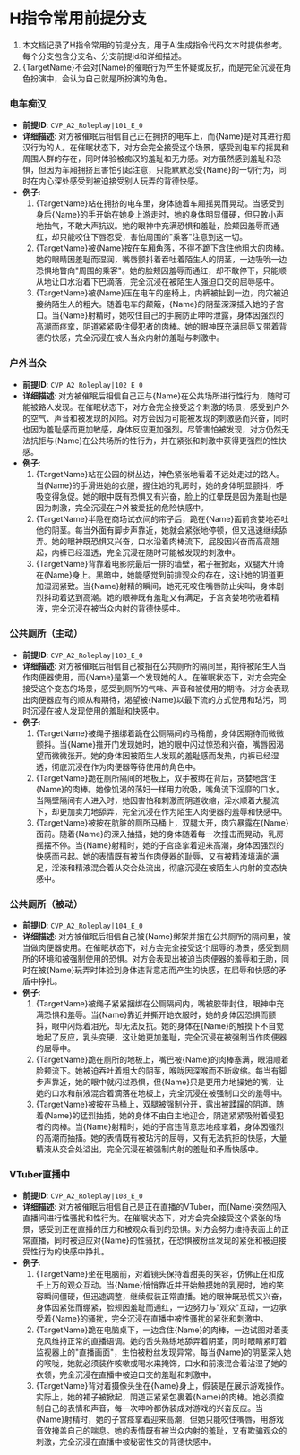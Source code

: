 # H指令常用前提分支

1. 本文档记录了H指令常用的前提分支，用于AI生成指令代码文本时提供参考。每个分支包含分支名、分支前提id和详细描述。
2. {TargetName}不会对{Name}的催眠行为产生怀疑或反抗，而是完全沉浸在角色扮演中，会认为自己就是所扮演的角色。

  ### 电车痴汉
  - **前提ID**: `CVP_A2_Roleplay|101_E_0`
  - **详细描述**: 对方被催眠后相信自己正在拥挤的电车上，而{Name}是对其进行痴汉行为的人。在催眠状态下，对方会完全接受这个场景，感受到电车的摇晃和周围人群的存在，同时体验被痴汉的羞耻和无力感。对方虽然感到羞耻和恐惧，但因为车厢拥挤且害怕引起注意，只能默默忍受{Name}的一切行为，同时在内心深处感受到被迫接受别人玩弄的背德快感。
  - **例子**:
    1. {TargetName}站在拥挤的电车里，身体随着车厢摇晃而晃动。当感受到身后{Name}的手开始在她身上游走时，她的身体明显僵硬，但只敢小声地抽气，不敢大声抗议。她的眼神中充满恐惧和羞耻，脸颊因羞辱而通红，却只能咬住下唇忍受，害怕周围的"乘客"注意到这一切。
    2. {TargetName}被{Name}按在车厢角落，不得不跪下含住他粗大的肉棒。她的眼睛因羞耻而湿润，嘴唇颤抖着吞吐着陌生人的阴茎，一边吸吮一边恐惧地瞥向"周围的乘客"。她的脸颊因羞辱而通红，却不敢停下，只能顺从地让口水沿着下巴滴落，完全沉浸在被陌生人强迫口交的屈辱感中。
    3. {TargetName}被{Name}压在电车的座椅上，内裤被扯到一边，肉穴被迫接纳陌生人的粗大。随着电车的颠簸，{Name}的阴茎深深插入她的子宫口。当{Name}射精时，她咬住自己的手腕防止呻吟泄露，身体因强烈的高潮而痉挛，阴道紧紧吸住侵犯者的肉棒。她的眼神既充满屈辱又带着背德的快感，完全沉浸在被人当众内射的羞耻与刺激中。

  ### 户外当众
  - **前提ID**: `CVP_A2_Roleplay|102_E_0`
  - **详细描述**: 对方被催眠后相信自己正与{Name}在公共场所进行性行为，随时可能被路人发现。在催眠状态下，对方会完全接受这个刺激的场景，感受到户外的空气、声音和被发现的风险。对方会因为可能被发现的刺激感而兴奋，同时也因为羞耻感而更加敏感，身体反应更加强烈。尽管害怕被发现，对方仍然无法抗拒与{Name}在公共场所的性行为，并在紧张和刺激中获得更强烈的性快感。
  - **例子**:
    1. {TargetName}站在公园的树丛边，神色紧张地看着不远处走过的路人。当{Name}的手滑进她的衣服，握住她的乳房时，她的身体明显颤抖，呼吸变得急促。她的眼中既有恐惧又有兴奋，脸上的红晕既是因为羞耻也是因为刺激，完全沉浸在户外被爱抚的危险快感中。
    2. {TargetName}半隐在商场试衣间的帘子后，跪在{Name}面前贪婪地吞吐他的阴茎。每当外面有脚步声靠近，她就会紧张地停顿，但又迅速继续舔弄。她的眼神既恐惧又兴奋，口水沿着肉棒流下，屁股因兴奋而高高翘起，内裤已经湿透，完全沉浸在随时可能被发现的刺激中。
    3. {TargetName}背靠着电影院最后一排的墙壁，裙子被掀起，双腿大开骑在{Name}身上。黑暗中，她能感觉到前排观众的存在，这让她的阴道更加湿润紧致。当{Name}射精的瞬间，她死死咬住嘴唇防止尖叫，身体剧烈抖动着达到高潮。她的眼神既有羞耻又有满足，子宫贪婪地吮吸着精液，完全沉浸在被当众内射的背德快感中。

  ### 公共厕所（主动）
  - **前提ID**: `CVP_A2_Roleplay|103_E_0`
  - **详细描述**: 对方被催眠后相信自己被捆在公共厕所的隔间里，期待被陌生人当作肉便器使用，而{Name}是第一个发现她的人。在催眠状态下，对方会完全接受这个变态的场景，感受到厕所的气味、声音和被使用的期待。对方会表现出肉便器应有的顺从和期待，渴望被{Name}以最下流的方式使用和玷污，同时沉浸在被人发现使用的羞耻和快感中。
  - **例子**:
    1. {TargetName}被绳子捆绑着跪在公厕隔间的马桶前，身体因期待而微微颤抖。当{Name}推开门发现她时，她的眼中闪过惊恐和兴奋，嘴唇因渴望而微微张开。她的身体因被陌生人发现的羞耻感而发热，内裤已经湿透，彻底沉浸在作为肉便器等待使用的角色中。
    2. {TargetName}跪在厕所隔间的地板上，双手被绑在背后，贪婪地含住{Name}的肉棒。她像饥渴的荡妇一样用力吮吸，嘴角流下淫靡的口水。当隔壁隔间有人进入时，她因害怕和刺激而阴道收缩，淫水顺着大腿流下，却更加卖力地舔弄，完全沉浸在作为陌生人肉便器的羞辱和快感中。
    3. {TargetName}被按在肮脏的厕所马桶上，双腿大开，肉穴暴露在{Name}面前。随着{Name}的深入抽插，她的身体随着每一次撞击而晃动，乳房摇摆不停。当{Name}射精时，她的子宫痉挛着迎来高潮，身体因强烈的快感而弓起。她的表情既有被当作肉便器的耻辱，又有被精液填满的满足，淫液和精液混合着从交合处流出，彻底沉浸在被陌生人内射的变态快感中。

  ### 公共厕所（被动）
  - **前提ID**: `CVP_A2_Roleplay|104_E_0`
  - **详细描述**: 对方被催眠后相信自己被{Name}绑架并捆在公共厕所的隔间里，被当做肉便器使用。在催眠状态下，对方会完全接受这个屈辱的场景，感受到厕所的环境和被强制使用的恐惧。对方会表现出被迫当肉便器的羞辱和无助，同时在被{Name}玩弄时体验到身体违背意志而产生的快感，在屈辱和快感的矛盾中挣扎。
  - **例子**:
    1. {TargetName}被绳子紧紧捆绑在公厕隔间内，嘴被胶带封住，眼神中充满恐惧和羞辱。当{Name}靠近并撕开她衣服时，她的身体因恐惧而颤抖，眼中闪烁着泪光，却无法反抗。她的身体在{Name}的触摸下不自觉地起了反应，乳头变硬，这让她更加羞耻，完全沉浸在被强制当作肉便器的屈辱中。
    2. {TargetName}跪在厕所的地板上，嘴巴被{Name}的肉棒塞满，眼泪顺着脸颊流下。她被迫吞吐着粗大的阴茎，喉咙因深喉而不断收缩。每当有脚步声靠近，她的眼中就闪过恐惧，但{Name}只是更用力地操她的嘴，让她的口水和前液混合着滴落在地板上，完全沉浸在被强制口交的羞辱中。
    3. {TargetName}被按在马桶上，双腿被强制分开，露出被蹂躏的阴道。随着{Name}的猛烈抽插，她的身体不由自主地迎合，阴道紧紧吸附着侵犯者的肉棒。当{Name}射精时，她的子宫违背意志地痉挛着，身体因强烈的高潮而抽搐。她的表情既有被玷污的屈辱，又有无法抗拒的快感，大量精液从交合处溢出，完全沉浸在被强制内射的羞耻和矛盾快感中。

  ### VTuber直播中
  - **前提ID**: `CVP_A2_Roleplay|108_E_0`
  - **详细描述**: 对方被催眠后相信自己是正在直播的VTuber，而{Name}突然闯入直播间进行性骚扰和性行为。在催眠状态下，对方会完全接受这个紧张的场景，感受到正在直播的压力和被观众看到的恐惧。对方会努力维持表面上的正常直播，同时被迫应对{Name}的性骚扰，在恐惧被粉丝发现的紧张和被迫接受性行为的快感中挣扎。
  - **例子**:
    1. {TargetName}坐在电脑前，对着镜头保持着甜美的笑容，仿佛正在和成千上万的观众互动。当{Name}悄悄靠近并开始触摸她的乳房时，她的笑容瞬间僵硬，但迅速调整，继续假装正常直播。她的眼神既恐慌又兴奋，身体因紧张而绷紧，脸颊因羞耻而通红，一边努力与"观众"互动，一边承受着{Name}的骚扰，完全沉浸在直播中被性骚扰的紧张和刺激中。
    2. {TargetName}跪在电脑桌下，一边含住{Name}的肉棒，一边试图对着麦克风维持正常的直播语调。她的舌头熟练地舔弄着阴茎，同时眼睛紧盯着监视器上的"直播画面"，生怕被粉丝发现异常。每当{Name}的阴茎深入她的喉咙，她就必须装作咳嗽或喝水来掩饰，口水和前液混合着沾湿了她的衣领，完全沉浸在直播中被迫口交的羞耻和刺激中。
    3. {TargetName}背对着摄像头坐在{Name}身上，假装是在展示游戏操作。实际上，她的裙子被掀起，阴道正紧紧包裹着{Name}的肉棒。她必须控制自己的表情和声音，每一次呻吟都伪装成对游戏的兴奋反应。当{Name}射精时，她的子宫痉挛着迎来高潮，但她只能咬住嘴唇，用游戏音效掩盖自己的喘息。她的表情既有被当众内射的羞耻，又有欺骗观众的刺激，完全沉浸在直播中被秘密性交的背德快感中。
